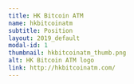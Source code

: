 ```yaml
---
title: HK Bitcoin ATM
name: hkbitcoinatm
subtitle: Position
layout: 2019_default
modal-id: 1
thumbnail: hkbitcoinatm_thumb.png
alt: HK Bitcoin ATM logo
link: http://hkbitcoinatm.com/
---
```

